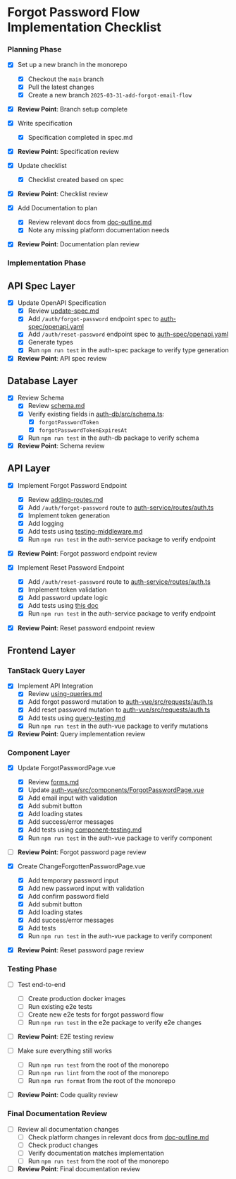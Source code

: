 # Forgot Password Flow Implementation Checklist

### Planning Phase

- [x] Set up a new branch in the monorepo
  - [x] Checkout the `main` branch
  - [x] Pull the latest changes
  - [x] Create a new branch `2025-03-31-add-forgot-email-flow`
- [x] **Review Point**: Branch setup complete

- [x] Write specification
  - [x] Specification completed in spec.md
- [x] **Review Point**: Specification review

- [x] Update checklist
  - [x] Checklist created based on spec
- [x] **Review Point**: Checklist review

- [x] Add Documentation to plan
  - [x] Review relevant docs from [doc-outline.md](/saflib/processes/doc-outline.md)
  - [x] Note any missing platform documentation needs
- [x] **Review Point**: Documentation plan review

### Implementation Phase

## API Spec Layer

- [x] Update OpenAPI Specification
  - [x] Review [update-spec.md](/saflib/openapi-specs/docs/03-updates.md)
  - [x] Add `/auth/forgot-password` endpoint spec to [auth-spec/openapi.yaml](/saflib/auth-spec/openapi.yaml)
  - [x] Add `/auth/reset-password` endpoint spec to [auth-spec/openapi.yaml](/saflib/auth-spec/openapi.yaml)
  - [x] Generate types
  - [x] Run `npm run test` in the auth-spec package to verify type generation
- [x] **Review Point**: API spec review

## Database Layer

- [x] Review Schema
  - [x] Review [schema.md](/saflib/drizzle-sqlite3/docs/02-schema.md)
  - [x] Verify existing fields in [auth-db/src/schema.ts](/saflib/auth-db/src/schema.ts):
    - [x] `forgotPasswordToken`
    - [x] `forgotPasswordTokenExpiresAt`
  - [x] Run `npm run test` in the auth-db package to verify schema
- [x] **Review Point**: Schema review

## API Layer

- [x] Implement Forgot Password Endpoint
  - [x] Review [adding-routes.md](/saflib/node-express/docs/02-adding-routes.md)
  - [x] Add `/auth/forgot-password` route to [auth-service/routes/auth.ts](/saflib/auth-service/routes/auth.ts)
  - [x] Implement token generation
  - [x] Add logging
  - [x] Add tests using [testing-middleware.md](/saflib/node-express-dev/docs/01-test-routes.md)
  - [x] Run `npm run test` in the auth-service package to verify endpoint
- [x] **Review Point**: Forgot password endpoint review

- [x] Implement Reset Password Endpoint
  - [x] Add `/auth/reset-password` route to [auth-service/routes/auth.ts](/saflib/auth-service/routes/auth.ts)
  - [x] Implement token validation
  - [x] Add password update logic
  - [x] Add tests using [this doc](/saflib/node-express-dev/docs/01-test-routes.md)
  - [x] Run `npm run test` in the auth-service package to verify endpoint
- [x] **Review Point**: Reset password endpoint review

## Frontend Layer

### TanStack Query Layer

- [x] Implement API Integration
  - [x] Review [using-queries.md](/saflib/vue-spa/docs/04-using-queries.md)
  - [x] Add forgot password mutation to [auth-vue/src/requests/auth.ts](/saflib/auth-vue/src/requests/auth.ts)
  - [x] Add reset password mutation to [auth-vue/src/requests/auth.ts](/saflib/auth-vue/src/requests/auth.ts)
  - [x] Add tests using [query-testing.md](/saflib/vue-spa-dev/docs/query-testing.md)
  - [x] Run `npm run test` in the auth-vue package to verify mutations
- [x] **Review Point**: Query implementation review

### Component Layer

- [x] Update ForgotPasswordPage.vue
  - [x] Review [forms.md](/saflib/vue-spa/docs/05-forms.md)
  - [x] Update [auth-vue/src/components/ForgotPasswordPage.vue](/saflib/auth-vue/src/components/ForgotPasswordPage.vue)
  - [x] Add email input with validation
  - [x] Add submit button
  - [x] Add loading states
  - [x] Add success/error messages
  - [x] Add tests using [component-testing.md](/saflib/vue-spa-dev/docs/component-testing.md)
  - [x] Run `npm run test` in the auth-vue package to verify component
- [ ] **Review Point**: Forgot password page review

- [x] Create ChangeForgottenPasswordPage.vue
  - [x] Add temporary password input
  - [x] Add new password input with validation
  - [x] Add confirm password field
  - [x] Add submit button
  - [x] Add loading states
  - [x] Add success/error messages
  - [x] Add tests
  - [x] Run `npm run test` in the auth-vue package to verify component
- [x] **Review Point**: Reset password page review

### Testing Phase

- [ ] Test end-to-end
  - [ ] Create production docker images
  - [ ] Run existing e2e tests
  - [ ] Create new e2e tests for forgot password flow
  - [ ] Run `npm run test` in the e2e package to verify e2e changes
- [ ] **Review Point**: E2E testing review

- [ ] Make sure everything still works
  - [ ] Run `npm run test` from the root of the monorepo
  - [ ] Run `npm run lint` from the root of the monorepo
  - [ ] Run `npm run format` from the root of the monorepo
- [ ] **Review Point**: Code quality review

### Final Documentation Review

- [ ] Review all documentation changes
  - [ ] Check platform changes in relevant docs from [doc-outline.md](/saflib/processes/doc-outline.md)
  - [ ] Check product changes
  - [ ] Verify documentation matches implementation
  - [ ] Run `npm run test` from the root of the monorepo
- [ ] **Review Point**: Final documentation review
